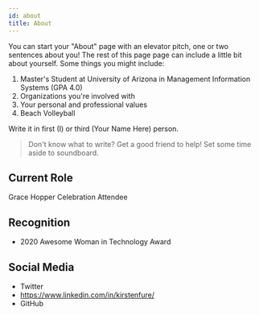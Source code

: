 ```yaml
---
id: about
title: About
---
```


You can start your "About" page with an elevator pitch, one or two
sentences about you! The rest of this page page can
include a little bit about yourself. Some things you
might include:

1. Master's Student at University of Arizona in Management Information Systems (GPA 4.0)
1. Organizations you're involved with
1. Your personal and professional values
1. Beach Volleyball

Write it in first (I) or third (Your Name Here) person.

> Don't know what to write? Get a good friend to help! Set some time aside to soundboard.

## Current Role

Grace Hopper Celebration Attendee

## Recognition

- 2020 Awesome Woman in Technology Award

## Social Media

- Twitter
- https://www.linkedin.com/in/kirstenfure/
- GitHub
